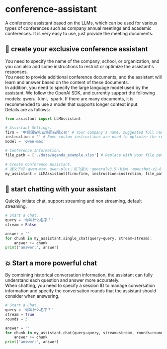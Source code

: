 # conference-assistant
A conference assistant based on the LLMs, which can be used for various types of conferences such as company annual meetings and academic conferences. It is very easy to use, just provide the meeting documents.

## 🤖 create your exclusive conference assistant  
You need to specify the name of the company, school, or organization, and you can also add some instructions to restrict or optimize the assistant's responses.  
You need to provide additional conference documents, and the assistant will learn and answer based on the content of these documents.  
In addition, you need to specify the large language model used by the assistant. We follow the OpenAI SDK, and currently support the following models: qwen、kimi、spark. 
If there are many documents, it is recommended to use a model that supports longer context input.  
Details are as follows:  
```python 
from assistant import LLMAssistant

# Assistant Settings.
firm = '中信国安实业集团有限公司' # Your company's name, suggested full name.
instruction = '' # Some custom instructions are used to optimize the reply effect of the assistant.
model = 'qwen-max'

# Conference Information.
file_path = ['./data/agenda_example.xlsx'] # Replace with your file path.
        
# Create Conference Assistant.
# 通义千问：qwen-max，qwen-plus；讯飞星火：generalv3.5；kimi：moonshot-v1-8k，moonshot-v1-32k
my_assistant = LLMAssistant(firm=firm, instruction=instrction, file_path=file_path, model=model)
```
## 💫 start chatting with your assistant  
Quickly initiate chat, support streaming and non streaming, default streaming.
```python 
# Start a Chat.
query = '你叫什么名字？'
stream = False

answer = ''
for chunk in my_assistant.single_chat(query=query, stream=stream):
    answer += chunk
print('answer:', answer)
```
## 💥 Start a more powerful chat  
By combining historical conversation information, the assistant can fully understand each question and answer more accurately.  
When chatting, you need to specify a session ID to manage conversation information and specify the conversation rounds that the assistant should consider when answering.
```python 
# Start a Chat.
query = '你叫什么名字？'
stream = True
rounds = 3

answer = ''
for chunk in my_assistant.chat(query=query, stream=stream, rounds=rounds):
    answer += chunk
print('answer:', answer)
```